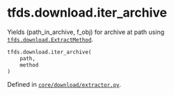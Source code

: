 <div itemscope itemtype="http://developers.google.com/ReferenceObject">
<meta itemprop="name" content="tfds.download.iter_archive" />
<meta itemprop="path" content="Stable" />
</div>

# tfds.download.iter_archive

Yields (path_in_archive, f_obj) for archive at path using <a href="../../tfds/download/ExtractMethod.md"><code>tfds.download.ExtractMethod</code></a>.

``` python
tfds.download.iter_archive(
    path,
    method
)
```



Defined in [`core/download/extractor.py`](https://github.com/tensorflow/datasets/tree/master/tensorflow_datasets/core/download/extractor.py).

<!-- Placeholder for "Used in" -->
